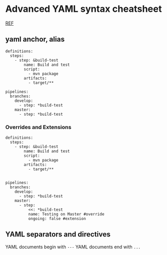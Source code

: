 # Advanced YAML syntax cheatsheet
[REF](https://www.educative.io/blog/advanced-yaml-syntax-cheatsheet)

## yaml anchor, alias

```
definitions: 
  steps:
    - step: &build-test
        name: Build and test
        script:
          - mvn package
        artifacts:
          - target/**

pipelines:
  branches:
    develop:
      - step: *build-test
    master:
      - step: *build-test
```

### Overrides and Extensions
```
definitions: 
  steps:
    - step: &build-test
        name: Build and test
        script:
          - mvn package
        artifacts:
          - target/**


pipelines:
  branches:
    develop:
      - step: *build-test
    master:
      - step: 
          <<: *build-test
          name: Testing on Master #override
          ongoing: false #extension
```

## YAML separators and directives
YAML documents begin with `---`
YAML documents end  with `...`


